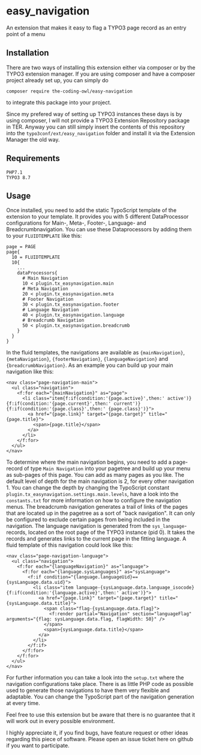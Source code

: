 # easy_navigation
An extension that makes it easy to flag a TYPO3 page record as an entry point of a menu

## Installation
There are two ways of installing this extension either via composer or by the TYPO3 extension manager.
If you are using composer and have a composer project already set up, you can simply do
```
composer require the-coding-owl/easy-navigation
```
to integrate this package into your project.

Since my prefered way of setting up TYPO3 instances these days is by using composer, I will not provide a TYPO3 Extension Repository package in TER. Anyway you can still simply insert the contents of this repository into the `typo3conf/ext/easy_navigation` folder and install it via the Extension Manager the old way.

## Requirements
```
PHP7.1
TYPO3 8.7
```
## Usage
Once installed, you need to add the static TypoScript template of the extension to your template. It provides you with 5 different DataProcessor configurations for Main-, Meta-, Footer-, Language- and Breadcrumbnavigation. You can use these Dataprocessors by adding them to your `FLUIDTEMPLATE` like this:
```
page = PAGE
page{
  10 = FLUIDTEMPLATE
  10{
    ...
    dataProcessors{
      # Main Navigation
      10 < plugin.tx_easynavigation.main
      # Meta Navigation
      20 < plugin.tx_easynavigation.meta
      # Footer Navigation
      30 < plugin.tx_easynavigation.footer
      # Language Navigation
      40 < plugin.tx_easynavigation.language
      # Breadcrumb Navigation
      50 < plugin.tx_easynavigation.breadcrumb
    }
  }
}
```
In the fluid templates, the navigations are available as `{mainNavigation}`, `{metaNavigation}`, `{footerNavigation}`, `{languageNavigation}` and `{breadcrumbNavigation}`.
As an example you can build up your main navigation like this:
```
<nav class="page-navigation-main">
  <ul class="navigation">
    <f:for each="{mainNavigation}" as="page">
      <li class="item{f:if(condition:'{page.active}',then:' active')}{f:if(condition:'{page.current}',then:' current')}{f:if(condition:'{page.class}',then:' {page.class}')}">
        <a href="{page.link}" target="{page.target}" title="{page.title}">
          <span>{page.title}</span>
        </a>
      </li>
    </f:for>
  </ul>
</nav>
```
To determine where the main navigation begins, you need to add a page-record of type `Main Navigation` into your pagetree and build up your menu as sub-pages of this page. You can add as many pages as you like. The default level of depth for the main navigation is 2, for every other navigation 1. You can change the depth by changing the TypoScript constant `plugin.tx_easynavigation.settings.main.levels`, have a look into the `constants.txt` for more information on how to configure the navigation menus.
The breadcrumb navigation generates a trail of links of the pages that are located up in the pagetree as a sort of "back navigation". It can only be configured to exclude certain pages from being included in the navigation.
The language navigation is generated from the `sys_language`-records, located on the root page of the TYPO3 instance (pid 0). It takes the records and generates links to the current page in the fitting language. A fluid template of this navigation could look like this:
```
<nav class="page-navigation-language">
  <ul class="navigation">
    <f:for each="{languageNavigation}" as="language">
      <f:for each="{language.sysLanguages}" as="sysLanguage">
        <f:if condition="{language.languageUid}=={sysLanguage.data.uid}">
          <li class="item language-{sysLanguage.data.language_isocode}{f:if(condition:'{language.active}',then:' active')}">
            <a href="{page.link}" target="{page.target}" title="{sysLanguage.data.title}">
              <span class="flag-{sysLanguage.data.flag}">
                <f:render partial="Navigation" section="languageFlag" arguments="{flag: sysLanguage.data.flag, flagWidth: 50}" />
              </span>
              <span>{sysLanguage.data.title}</span>
            </a>
          </li>
        </f:if>
      </f:for>
    </f:for>
  </ul>
</nav>
```
For further information you can take a look into the `setup.txt` where the navigation configurations take place. There is as little PHP code as possible used to generate those navigations to have them very flexible and adaptable. You can change the TypoScript part of the navigation generation at every time.

Feel free to use this extension but be aware that there is no guarantee that it will work out in every possible environment.

I highly appreciate it, if you find bugs, have feature request or other ideas regarding this piece of software. Please open an issue ticket here on github if you want to participate.
